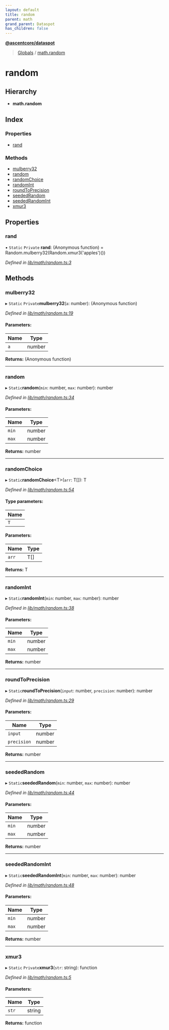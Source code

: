 ```yaml
---
layout: default
title: random
parent: math
grand_parent: Dataspot
has_children: false
---
```


**[@ascentcore/dataspot](../README.md)**

> [Globals](../globals.md) / [math.random](math_random)

# random

## Hierarchy

* **math.random**

## Index

### Properties

* [rand](math_random#rand)

### Methods

* [mulberry32](math_random#mulberry32)
* [random](math_random#random)
* [randomChoice](math_random#randomchoice)
* [randomInt](math_random#randomint)
* [roundToPrecision](math_random#roundtoprecision)
* [seededRandom](math_random#seededrandom)
* [seededRandomInt](math_random#seededrandomint)
* [xmur3](math_random#xmur3)

## Properties

### rand

▪ `Static` `Private` **rand**: (Anonymous function) = Random.mulberry32(Random.xmur3('apples')())

*Defined in [lib/math/random.ts:3](https://github.com/ascentcore/dataspot/blob/7114653/lib/math/random.ts#L3)*

## Methods

### mulberry32

▸ `Static` `Private`**mulberry32**(`a`: number): (Anonymous function)

*Defined in [lib/math/random.ts:19](https://github.com/ascentcore/dataspot/blob/7114653/lib/math/random.ts#L19)*

#### Parameters:

Name | Type |
------ | ------ |
`a` | number |

**Returns:** (Anonymous function)

___

### random

▸ `Static`**random**(`min`: number, `max`: number): number

*Defined in [lib/math/random.ts:34](https://github.com/ascentcore/dataspot/blob/7114653/lib/math/random.ts#L34)*

#### Parameters:

Name | Type |
------ | ------ |
`min` | number |
`max` | number |

**Returns:** number

___

### randomChoice

▸ `Static`**randomChoice**\<T>(`arr`: T[]): T

*Defined in [lib/math/random.ts:54](https://github.com/ascentcore/dataspot/blob/7114653/lib/math/random.ts#L54)*

#### Type parameters:

Name |
------ |
`T` |

#### Parameters:

Name | Type |
------ | ------ |
`arr` | T[] |

**Returns:** T

___

### randomInt

▸ `Static`**randomInt**(`min`: number, `max`: number): number

*Defined in [lib/math/random.ts:38](https://github.com/ascentcore/dataspot/blob/7114653/lib/math/random.ts#L38)*

#### Parameters:

Name | Type |
------ | ------ |
`min` | number |
`max` | number |

**Returns:** number

___

### roundToPrecision

▸ `Static`**roundToPrecision**(`input`: number, `precision`: number): number

*Defined in [lib/math/random.ts:29](https://github.com/ascentcore/dataspot/blob/7114653/lib/math/random.ts#L29)*

#### Parameters:

Name | Type |
------ | ------ |
`input` | number |
`precision` | number |

**Returns:** number

___

### seededRandom

▸ `Static`**seededRandom**(`min`: number, `max`: number): number

*Defined in [lib/math/random.ts:44](https://github.com/ascentcore/dataspot/blob/7114653/lib/math/random.ts#L44)*

#### Parameters:

Name | Type |
------ | ------ |
`min` | number |
`max` | number |

**Returns:** number

___

### seededRandomInt

▸ `Static`**seededRandomInt**(`min`: number, `max`: number): number

*Defined in [lib/math/random.ts:48](https://github.com/ascentcore/dataspot/blob/7114653/lib/math/random.ts#L48)*

#### Parameters:

Name | Type |
------ | ------ |
`min` | number |
`max` | number |

**Returns:** number

___

### xmur3

▸ `Static` `Private`**xmur3**(`str`: string): function

*Defined in [lib/math/random.ts:5](https://github.com/ascentcore/dataspot/blob/7114653/lib/math/random.ts#L5)*

#### Parameters:

Name | Type |
------ | ------ |
`str` | string |

**Returns:** function
